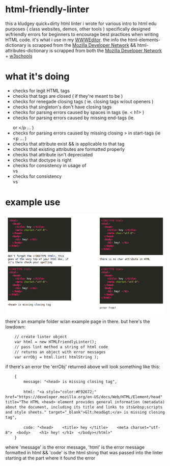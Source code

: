# html-friendly-linter
 this a kludgey quick+dirty html linter i wrote for various intro to html edu purposes ( class websites, demos, other tools ) specifically designed w/friendly errors for beginners to encourage best practices when writing HTML code. it's what i use in my [WWWEditor](https://github.com/nbriz/WWWEditor). the info the html-elements-dictionary is scrapped from the [Mozilla Developer Network](https://developer.mozilla.org/en-US/docs/Web/HTML/Element) && html-attributes-dictionary is scrapped from both the [Mozilla Developer Network](https://developer.mozilla.org/en-US/docs/Web/HTML/Attributes#Attribute_list) + [w3schools](http://www.w3schools.com/tags/ref_attributes.asp)

# what it's doing

* checks for legit HTML tags
* checks that tags are closed ( if they're meant to be )
* checks for renegade closing tags ( ie. closing tags w/out openers )
* checks that singleton's don't have closing tags 
* checks for parsing errors caused by spaces in tags (ie. < h1> )
* checks for parsing errors caused by missing end-tags (ie. </p > or </p ... )
* checks for parsing errors caused by missing closing > in start-tags (ie <p ... )
* checks that attribute exist && is applicable to that tag
* checks that existing attributes are formatted properly
* checks that attribute isn't depreciated
* checks that doctype is right
* checks for consistency in usage of <br> vs <br/>
* checks for consistency <DIV> vs <div> 

# example use

 ![Example](example/example.png)

 there's an example folder w/an example page in there. but here's the lowdown:

		// create linter object	
		var html = new HTMLFriendlyLinter();
		// pass lint method a string of html code
		// returns an object with error messages
		var errObj = html.lint( htmlString );

 if there's an error the 'errObj' returned above will look something like this:

 		{
 			message: "<head> is missing closing tag",

 			html: "<a style="color:#F92672;" href="https://developer.mozilla.org/en-US/docs/Web/HTML/Element/head" title="The HTML <head> element provides general information (metadata) about the document, including its title and links to its&nbsp;scripts and style sheets." target="_blank">&lt;head&gt;</a> is missing closing tag",
 			
 			code: "<head>    <title> hey </title>    <meta charset="utf-8">  <body>    <h1> hey! </h1>  </body></html>"
 		}

 where 'message' is the error message, 'html' is the error message formatted in html && 'code' is the html string that was passed into the linter starting at the part where it found the error




